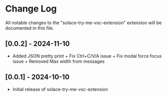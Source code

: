 # Change Log

All notable changes to the "solace-try-me-vsc-extension" extension will be documented in this file.

## [0.0.2] - 2024-11-10
- Added JSON pretty print + Fix Ctrl+C/V/A issue + Fix modal force focus issue + Removed Max width from messages

## [0.0.1] - 2024-10-10
- Initial release of solace-try-me-vsc-extension